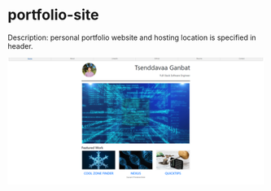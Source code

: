 # portfolio-site

Description: personal portfolio website and hosting location is specified in header.

![Screenshot](image.png)

